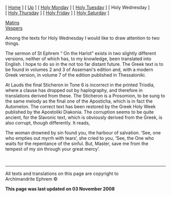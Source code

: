 \[ [Home](index.md) \] \[ [Up](holyweek.md) \]
\[ [Holy Monday](holyMon.md) \] \[ [Holy Tuesday](holyTues.md) \]
\[ Holy Wednesday \] \[ [Holy Thursday](holyThu.md) \]
\[ [Holy Friday](holyFri.md) \] \[ [Holy Saturday](holy.md) \]

[Matins](HWWed-M.md)  
[Vespers](HWWed-V.md)

Among the texts for Holy Wednesday I would like to draw attention to two
things.

The sermon of St Ephrem “ On the Harlot” exists in two slightly
different versions, neither of which has, to my knowledge, been
translated into English. I hope to do so in the not too far distant
future. The Greek text is to be found in volumes 2 and 3 of Assemani‘s
edition and, with a modern Greek version, in volume 7 of the edition
published in Thessaloniki.

At Lauds the final Sticheron in Tone 6 is incorrect in the printed
Triodia, where a clause has dropped out by haplography, and therefore in
translations derived from these. The Sticheron is a Prosomion, to be
sung to the same melody as the final one of the Aposticha, which is in
fact the Automelon. The correct text has been restored by the Greek Holy
Week published by the Apostoliki Diakonia. The corruption seems to be
quite ancient, for the Slavonic text, which is obviously derived from
the Greek, is also corrupt, though differently. It reads,

The woman drowned by sin found you, the harbour of salvation. ‘See, one
who empties out myrrh with tears‘, she cried to you, ‘See, the One who
waits for the repentance of the sinful. But, Master, save me from the
tempest of my sin through your great mercy’.

 

-----

All texts and translations on this page are copyright to  
Archimandrite Ephrem ©

**This page was last updated on 03 November 2008**

